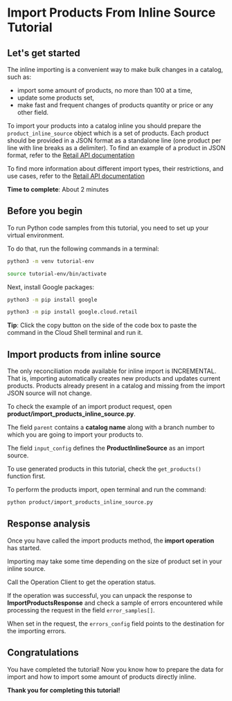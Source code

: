 # **Import Products From Inline Source Tutorial**

## Let's get started

The inline importing is a convenient way to make bulk changes in a catalog, such as:

- import some amount of products, no more than 100 at a time,
- update some products set,
- make fast and frequent changes of products quantity or price or any other field.

To import your products into a catalog inline you should prepare the ```product_inline_source``` object which is a set
of products. Each product should be provided in a JSON format as a standalone line (one product per line with line breaks as a
delimiter). To find an example of a product in JSON format, refer to
the [Retail API documentation](https://cloud.google.com/retail/docs/upload-catalog#json-format)

To find more information about different import types, their restrictions, and use cases, refer to the [Retail API documentation](https://cloud.google.com/retail/docs/upload-catalog#considerations)

**Time to complete**: About 2 minutes

## Before you begin

To run Python code samples from this tutorial, you need to set up your virtual environment.

To do that, run the following commands in a terminal:

```bash
python3 -m venv tutorial-env
```

```bash
source tutorial-env/bin/activate
```

Next, install Google packages:

```bash
python3 -m pip install google
```

```bash
python3 -m pip install google.cloud.retail
```

**Tip**: Click the copy button on the side of the code box to paste the command in the Cloud Shell terminal and
run it.

## Import products from inline source

The only reconciliation mode available for inline import is INCREMENTAL. That is, importing automatically creates new products and updates current products. Products already present in a catalog and missing from the import JSON source will not change.

To check the example of an import product request, open **product/import_products_inline_source.py**.

The field ```parent``` contains a **catalog name** along with a branch number to which you are going to import your
products to.

The field ```input_config``` defines the **ProductInlineSource** as an import source.

To use generated products in this tutorial, check the ```get_products()``` function first.

To perform the products import, open terminal and run the command:

```bash
python product/import_products_inline_source.py
```

## Response analysis

Once you have called the import products method, the **import operation** has started.

Importing may take some time depending on the size of product set in your inline source.

Call the Operation Client to get the operation status. 

If the operation was successful, you can unpack the response to **ImportProductsResponse** and check a sample of errors
encountered while processing the request in the field ```error_samples[]```.

When set in the request, the ```errors_config``` field points to the destination for the importing errors.

## Congratulations

<walkthrough-conclusion-trophy></walkthrough-conclusion-trophy>

You have completed the tutorial! Now you know how to prepare the data for import and how to import some amount of
products directly inline.

**Thank you for completing this tutorial!**
